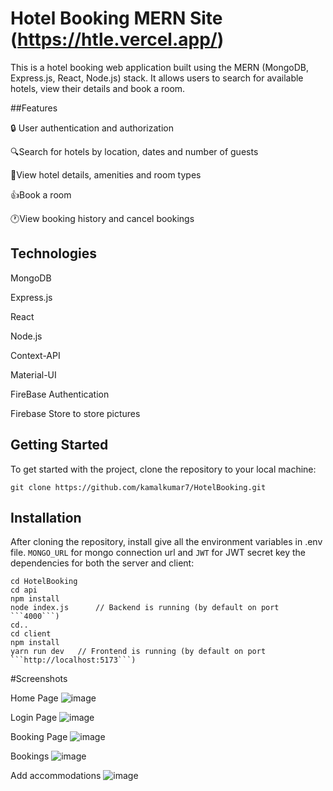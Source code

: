 # Hotel Booking MERN Site (https://htle.vercel.app/)

This is a hotel booking web application built using the MERN (MongoDB, Express.js, React, Node.js) stack. It allows users to search for available hotels, view their details and book a room.

##Features

🔒 User authentication and authorization

🔍Search for hotels by location, dates and number of guests

🧾View hotel details, amenities and room types

👍Book a room

🕐View booking history and cancel bookings


## Technologies

MongoDB

Express.js

React

Node.js

Context-API

Material-UI

FireBase Authentication

Firebase Store to store pictures



## Getting Started
To get started with the project, clone the repository to your local machine:
```
git clone https://github.com/kamalkumar7/HotelBooking.git
```


## Installation
After cloning the repository, install give all the environment variables in .env file. ```MONGO_URL``` for mongo connection url and ```JWT``` for JWT secret key the dependencies for both the server and client:


```
cd HotelBooking
cd api
npm install
node index.js      // Backend is running (by default on port ```4000```)
cd..
cd client
npm install
yarn run dev   // Frontend is running (by default on port ```http://localhost:5173```)
```


#Screenshots

Home Page
![image](https://user-images.githubusercontent.com/78609121/229318259-40f5efd5-fc01-4da2-bc36-171600c4979a.png)


Login Page
![image](https://user-images.githubusercontent.com/78609121/229317136-3a83ab33-23ff-4c4c-ba0c-850446f6c849.png)

Booking Page
![image](https://user-images.githubusercontent.com/78609121/229318475-2a3b7c77-ba85-4617-b519-452f55329ba1.png)

Bookings
![image](https://user-images.githubusercontent.com/78609121/229318746-d2663f94-20da-4177-a161-b5a2a475490b.png)

Add accommodations
![image](https://user-images.githubusercontent.com/78609121/229318882-4972e54a-8ba6-490f-8132-43b0df2642e1.png)



